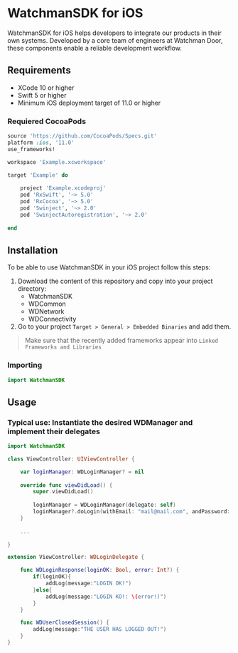 # WatchmanSDK for iOS
WatchmanSDK for iOS helps developers to integrate our products in their own systems. Developed by a core team of engineers at Watchman Door, these components enable a reliable development workflow.

## Requirements
* XCode 10 or higher
* Swift 5 or higher
* Minimum iOS deployment target of 11.0 or higher

### Requiered CocoaPods

```ruby
source 'https://github.com/CocoaPods/Specs.git'
platform :ios, '11.0'
use_frameworks!

workspace 'Example.xcworkspace' 

target 'Example' do
    
    project 'Example.xcodeproj'
    pod 'RxSwift', '~> 5.0'
    pod 'RxCocoa', '~> 5.0'
    pod 'Swinject', '~> 2.0'
    pod 'SwinjectAutoregistration', '~> 2.0'
    
end
```

## Installation
To be able to use WatchmanSDK in your iOS project follow this steps:
1. Download the content of this repository and copy into your project directory:
    * WatchmanSDK
    * WDCommon
    * WDNetwork
    * WDConnectivity
1. Go to your project `Target > General > Embedded Binaries` and add them.
> Make sure that the recently added frameworks appear into `Linked Frameworks and Libraries`

### Importing
```swift
import WatchmanSDK
```

## Usage
### Typical use: Instantiate the desired WDManager and implement their delegates
```swift
import WatchmanSDK

class ViewController: UIViewController {

    var loginManager: WDLoginManager? = nil
    
    override func viewDidLoad() {
        super.viewDidLoad()
        
        loginManager = WDLoginManager(delegate: self)
        loginManager?.doLogin(withEmail: "mail@mail.com", andPassword: "Password")
    }
    
    ...

}

extension ViewController: WDLoginDelegate {

    func WDLoginResponse(loginOK: Bool, error: Int?) {
        if(loginOK){
            addLog(message:"LOGIN OK!")
        }else{
            addLog(message:"LOGIN KO!: \(error!)")
        }
    }

    func WDUserClosedSession() {
        addLog(message:"THE USER HAS LOGGED OUT!")
    }
}
```
